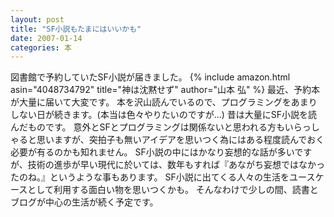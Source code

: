 ```yaml
---
layout: post
title: "SF小説もたまにはいいかも"
date: 2007-01-14
categories: 本
---
```

図書館で予約していたSF小説が届きました。
 {% include amazon.html asin="4048734792" title="神は沈黙せず" author="山本 弘" %}
最近、予約本が大量に届いて大変です。
本を沢山読んでいるので、プログラミングをあまりしない日が続きます。(本当は色々やりたいのですが...)
昔は大量にSF小説を読んだものです。
意外とSFとプログラミングは関係ないと思われる方もいらっしゃると思いますが、突拍子も無いアイデアを思いつく為にはある程度読んでおく必要が有るのかも知れません。
SF小説の中にはかなり妄想的な話が多いですが、技術の進歩が早い現代に於いては、数年もすれば『あながち妄想ではなかったのね。』というような事もあります。
SF小説に出てくる人々の生活をユースケースとして利用する面白い物を思いつくかも。
そんなわけで少しの間、読書とブログが中心の生活が続く予定です。
